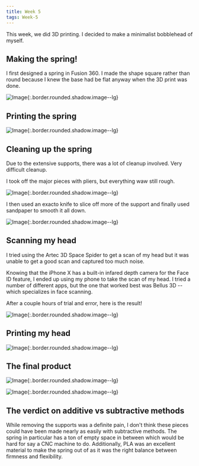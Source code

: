 ```yaml
---
title: Week 5
tags: Week-5
---
```



This week, we did 3D printing. I decided to make a minimalist bobblehead of myself.

<!--more-->
## Making the spring!


I first designed a spring in Fusion 360. I made the shape square rather than round because I knew the base had be flat anyway when the 3D print was done.


![Image](https://i.imgur.com/Y4Yaig8.png){:.border.rounded.shadow.image--lg}

## Printing the spring


![Image](https://i.imgur.com/IWmnfC2.jpg){:.border.rounded.shadow.image--lg}


## Cleaning up the spring

Due to the extensive supports, there was a lot of cleanup involved. Very difficult cleanup.

I took off the major pieces with pliers, but everything waw still rough.

![Image](https://i.imgur.com/O4mKvq1.jpg){:.border.rounded.shadow.image--lg}

I then used an exacto knife to slice off more of the support and finally used sandpaper to smooth it all down.

![Image](https://i.imgur.com/tuHWIil.jpg){:.border.rounded.shadow.image--lg}


## Scanning my head

I tried using the Artec 3D Space Spider to get a scan of my head but it was unable to get a good scan and captured too much noise. 

Knowing that the iPhone X has a built-in infared depth camera for the Face ID feature, I ended up using my phone to take the scan of my head. I tried a number of different apps, but the one that worked best was Bellus 3D -- which specializes in face scanning.

After a couple hours of trial and error, here is the result!

![Image](https://i.imgur.com/bPejCKz.jpg){:.border.rounded.shadow.image--lg}

## Printing my head

![Image](https://i.imgur.com/TG3IPBP.jpg){:.border.rounded.shadow.image--lg}

## The final product

![Image](https://i.imgur.com/gJYP2yJ.jpg){:.border.rounded.shadow.image--lg}

![Image](https://i.imgur.com/PIIJI2E.jpg){:.border.rounded.shadow.image--lg}

## The verdict on additive vs subtractive methods

While removing the supports was a definite pain, I don't think these pieces could have been made nearly as easily with subtractive methods. The spring in particular has a ton of empty space in between which would be hard for say a CNC machine to do. Additionally, PLA was an excellent material to make the spring out of as it was the right balance between firmness and flexibility.








<!--more-->
